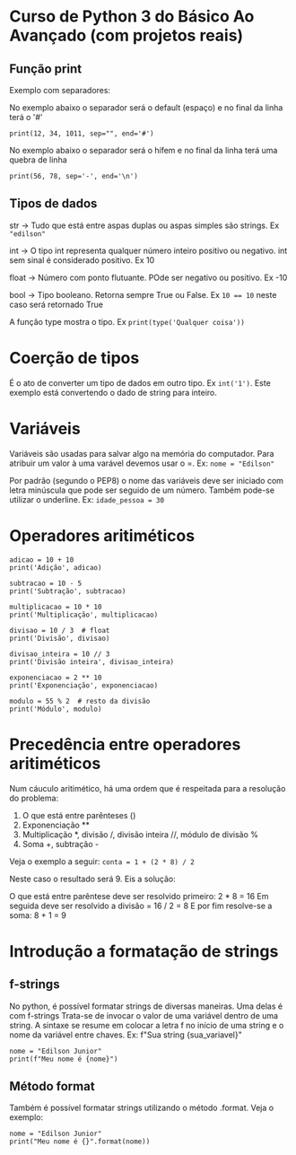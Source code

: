 # Curso de Python 3 do Básico Ao Avançado (com projetos reais)

## Função print

Exemplo com separadores:

No exemplo abaixo o separador será o default (espaço) e no final da linha terá o '#'

`print(12, 34, 1011, sep="", end='#')`

No exemplo abaixo o separador será o hífem e no final da linha terá uma quebra de linha

`print(56, 78, sep='-', end='\n')`


## Tipos de dados

str -> Tudo que está entre aspas duplas ou aspas simples são strings. Ex `"edilson"`

int -> O tipo int representa qualquer número inteiro  positivo ou negativo. int sem sinal é considerado positivo. Ex 10

float -> Número com ponto flutuante. POde ser negativo ou positivo. Ex -10

bool -> Tipo booleano. Retorna sempre True ou False. Ex `10 == 10` neste caso será retornado True

A função type mostra o tipo. Ex `print(type('Qualquer coisa'))`

# Coerção de tipos

É o ato de converter um tipo de dados em outro tipo. Ex `int('1')`. Este exemplo está convertendo o dado de string para inteiro.

# Variáveis

Variáveis são usadas para salvar algo na memória do computador. Para atribuir um valor à uma varável devemos usar o =. Ex: `nome = "Edilson"`

Por padrão (segundo o PEP8) o nome das variáveis deve ser iniciado com letra minúscula que pode ser seguido de um número. Também pode-se utilizar o underline. Ex: `idade_pessoa = 30`

# Operadores aritiméticos

```
adicao = 10 + 10
print('Adição', adicao)

subtracao = 10 - 5
print('Subtração', subtracao)

multiplicacao = 10 * 10
print('Multiplicação', multiplicacao)

divisao = 10 / 3  # float
print('Divisão', divisao)

divisao_inteira = 10 // 3
print('Divisão inteira', divisao_inteira)

exponenciacao = 2 ** 10
print('Exponenciação', exponenciacao)

modulo = 55 % 2  # resto da divisão
print('Módulo', modulo)
```

# Precedência entre operadores aritiméticos

Num cáuculo aritimético, há uma ordem que é respeitada para a resolução do problema:

1. O que está entre parênteses () 
2. Exponenciação **
3. Multiplicação *, divisão /,  divisão inteira //, módulo de divisão %
4. Soma +, subtração -

Veja o exemplo a seguir: `conta = 1 + (2 * 8) / 2`

Neste caso o resultado será 9. Eis a solução:

O que está entre parêntese deve ser resolvido primeiro: 2 * 8 = 16
Em seguida deve ser resolvido a divisão = 16 / 2 = 8
E por fim resolve-se a soma: 8 + 1 = 9

# Introdução a formatação de strings

##  f-strings 

No python, é possível formatar strings de diversas maneiras. Uma delas é com f-strings
Trata-se de invocar o valor de uma variável dentro de uma string. A sintaxe se resume em colocar a letra f no início de uma string e o nome da variável entre chaves. Ex: f"Sua string {sua_variavel}"

```
nome = "Edilson Junior"
print(f"Meu nome é {nome}")
```

## Método format

Também é possível formatar strings utilizando o método .format. Veja o exemplo:

```
nome = "Edilson Junior"
print("Meu nome é {}".format(nome))
```

